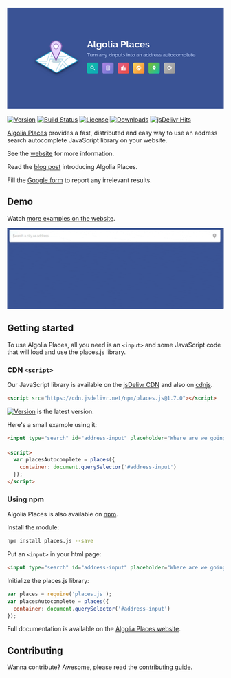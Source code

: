 [![header]][places-website]

[![Version][version-svg]][package-url] [![Build Status][travis-svg]][travis-url] [![License][license-image]][license-url] [![Downloads][downloads-image]][downloads-url] [![jsDelivr Hits][jsdelivr-badge]][jsdelivr-url]

[Algolia Places][places-website] provides a fast, distributed and easy way to use an address search autocomplete JavaScript library on your website.

See the [website][places-website] for more information.

Read the [blog post](https://blog.algolia.com/introducing-algolia-places/) introducing Algolia Places.

Fill the [Google form](https://community.algolia.com/places/support.html#irrelevant-results) to report any irrelevant results.

## Demo

Watch [more examples on the website][places-website-examples].

[![demo]][places-website]

## Getting started

To use Algolia Places, all you need is an `<input>` and some JavaScript code that will load
and use the places.js library.

### CDN `<script>`

Our JavaScript library is available on the [jsDelivr CDN](http://www.jsdelivr.com) and also on  [cdnjs](https://cdnjs.com/libraries/places.js).

```html
<script src="https://cdn.jsdelivr.net/npm/places.js@1.7.0"></script>
```

[![Version][version-svg]][package-url] is the latest version.

Here's a small example using it:

```html
<input type="search" id="address-input" placeholder="Where are we going?" />

<script>
  var placesAutocomplete = places({
    container: document.querySelector('#address-input')
  });
</script>
```

### Using npm

Algolia Places is also available on [npm](https://www.npmjs.com/package/places.js).

Install the module:

```sh
npm install places.js --save
```

Put an `<input>` in your html page:

```html
<input type="search" id="address-input" placeholder="Where are we going?" />
```

Initialize the places.js library:

```js
var places = require('places.js');
var placesAutocomplete = places({
  container: document.querySelector('#address-input')
});
```

Full documentation is available on the [Algolia Places website][places-website].

## Contributing

Wanna contribute? Awesome, please read the [contributing guide][contributing].

[demo]: ./demo.gif
[header]: ./header.png
[version-svg]: https://img.shields.io/npm/v/places.js.svg?style=flat-square
[package-url]: https://npmjs.org/package/places.js
[travis-svg]: https://img.shields.io/travis/algolia/places/master.svg?style=flat-square
[travis-url]: https://travis-ci.org/algolia/places
[license-image]: http://img.shields.io/badge/license-MIT-green.svg?style=flat-square
[license-url]: LICENSE
[downloads-image]: https://img.shields.io/npm/dm/places.js.svg?style=flat-square
[downloads-url]: http://npm-stat.com/charts.html?package=places.js
[places-website]: https://community.algolia.com/places/?utm_medium=social-owned&utm_source=GitHub&utm_campaign=places%20repository
[places-website-examples]: https://community.algolia.com/places/examples.html?utm_medium=social-owned&utm_source=GitHub&utm_campaign=places%20repository
[algolia-website]: https://www.algolia.com/?utm_medium=social-owned&utm_source=GitHub&utm_campaign=places%20repository
[places-docs]: https://community.algolia.com/places/documentation/?utm_medium=social-owned&utm_source=GitHub&utm_campaign=places%20repository
[contributing]: CONTRIBUTING.md
[jsdelivr-badge]: https://data.jsdelivr.com/v1/package/npm/places.js/badge
[jsdelivr-url]: https://www.jsdelivr.com/package/npm/places.js
